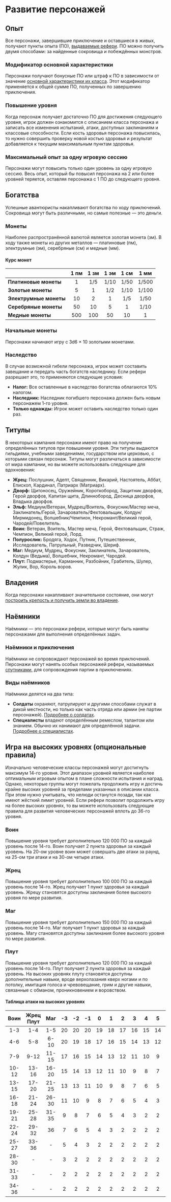 # Развитие персонажей

## Опыт

Все персонажи, завершившие приключение и оставшиеся в живых, получают пункты опыта (ПО), [выдаваемые рефери](temp). ПО можно получить двумя способами: за найденные сокровища и побеждённых монстров.

### Модификатор основной характеристики

Персонажи получают бонусные ПО или штраф к ПО в зависимости от значение [основной характеристики их класса](player-characters#основные-характеристики). Этот модификатор применяется к общей сумме ПО, полученных по завершению приключения.

### Повышение уровня

Когда персонаж получает достаточно ПО для достижения следующего уровня, игрок должен ознакомится с описанием класса персонажа и записать все изменения испытаний, атаки, доступных заклинаниям и классовые способности. Если кость здоровья персонажа повысилась, то нужно совершить проверку новой костью здоровья и результат добавляется к текущим максимальным пунктам здоровья.

### Максимальный опыт за одну игровую сессию

Персонажи могут повысить только один уровень за одну игровую сессию. Весь опыт, который бы повысил персонажа на 2 или более уровней теряется, оставляя персонажа с 1 ПО до следующего уровня.

## Богатства

Успешные авантюристы накапливают богатства по ходу приключений. Сокровища могут быть различными, но самые полезные — это деньги.

### Монеты

Наиболее распространённой валютой является золотая монета (зм). В ходу также монеты из других металлов — платиновые (пм), электрумные (эм), серебряные (см) и медные (мм).

#### Курс монет

|                        | 1 пм  | 1 зм  | 1 эм  | 1 см  | 1 мм  |
| :--------------------- | :---: | :---: | :---: | :---: | :---: |
| **Платиновые монеты**  |   1   |  1/5  | 1/10  | 1/50  | 1/500 |
| **Золотые монеты**     |   5   |   1   |  1/2  | 1/10  | 1/100 |
| **Электрумные монеты** |  10   |   2   |   1   |  1/5  | 1/50  |
| **Серебряные монеты**  |  50   |  10   |   5   |   1   | 1/10  |
| **Медные монеты**      |  500  |  100  |  50   |  10   |   1   |

### Начальные монеты

Персонажи начинают игру с 3d6 × 10 золотыми монетами.

### Наследство

В случае возможной гибели персонажа, игрок может составить завещание и передать часть богатств наследнику. Если рефери разрешает это, то применяются следующие условия:

- **Налог:** Все оставленные в наследство богатства облагаются 10% налогом.
- **Наследник:** Наследник погибшего персонажа должен быть новым персонажем 1-го уровня.
- **Только однажды:** Игрок может оставить наследство только один раз.

## Титулы

В некоторых кампания персонажи имеют право на получение определённых титулов при повышении уровня. Эти титулы выдаются гильдиями, учебными заведениями, государством или церковью, с которыми связан персонаж. Титулы могут различаться в зависимости от мира кампании, но вы можете использовать следующие для вдохновения:

- **Жрец:** Послушник, Адепт, Священник, Викарий, Настоятель, Аббат, Епископ, Кардинал, Патриарх (Матриарх).
- **Дворф:** Щитоносец, Оружейник, Короткобород, Защитник дворфов, Герой дворфов, Капитан щита, Длиннобород, Десница дворфов, Владыка дворфов.
- **Эльф:** Медиум/Ветеран, Мудрец/Воитель, Фокусник/Мастер меча, Заклинатель/Герой, Зачарователь/Фехтовальщик, Колдун/Мирмидонец, Волшебник/Чемпион, Некромант/Великий герой, Чародей/Повелитель.
- **Воин:** Ветеран, Воитель, Мастер меча, Герой, Фехтовальщик, Страж, Чемпион, Великий герой, Лорд.
- **Полурослик:** Бродяга, Ходок, Путник, Путешественник, Исследователь, Патрульный, Разведчик, Шериф.
- **Маг:** Медиум, Мудрец, Фокусник, Заклинатель, Зачарователь, Колдун (Ведьма), Волшебник, Некромант, Чародей.
- **Плут:** Подмастерье, Карманник, Разбойник, Грабитель, Шулер, Жулик, Вор, Король воров.

## Владения

Когда персонажи накапливают значительное состояние, они могут [построить крепость и получить земли во владение](temp).

## Наёмники

Наёмники — это персонажи рефери, которые могут быть наняты персонажами для выполнения определённых задач.

### Наёмники и приключения

Наёмники не сопровождают персонажей во время приключений. Персонажи могут нанять особых персонажей рефери, называемых [спутниками](temp), для сопровождения партии в приключениях.

### Виды наёмников

Наёмники делятся на два типа:

- **Солдаты** охраняют, патрулируют и другими способами служат в дикой местности, но только как часть отряда или армии (не партии персонажей). [Подробнее о солдатах](temp).
- **Специалисты** владеют определённым ремеслом, талантом или знанием. Обычно их нанимают для определённой задачи. [Подробнее о специалистах](temp).

## Игра на высоких уровнях (опциональные правила)

Изначально человеческие классы персонажей могут достигнуть максимум 14-го уровня. Этот диапазон уровней является наиболее оптимальным игровым опытом в плане сложности испытания и наград. Однако, некоторые группы могут пожелать продолжить игру и достичь крайне высоких уровней за пределами указанных в описании класса. При этом нужно учитывать, что нелюди останутся позади, так как имеют жёсткий лимит уровней. Если рефери позволит продолжить игру на более высоких уровнях, то вы можете использовать следующие правила для развития человеческих персонажей вплоть до 36-го уровня.

### Воин

Повышение уровня требует дополнительно 120 000 ПО за каждый уровень после 14-го. Воин получает 2 пункта здоровья за каждый уровень. На 20-ом уровне воин может совершать две атаки за раунд, на 25-ом три атаки и на 30-ом четыре атаки.

### Жрец

Повышение уровня требует дополнительно 100 000 ПО за каждый уровень после 14-го. Жрец получает 1 пункт здоровья за каждый уровень. Жрецу становятся доступны заклинания более высокого уровня по мере развития.

### Маг

Повышение уровня требует дополнительно 150 000 ПО за каждый уровень после 14-го. Маг получает 1 пункт здоровья за каждый уровень. Магу становятся доступны заклинания более высокого уровня по мере развития.

### Плут

Повышение уровня требует дополнительно 120 000 ПО за каждый уровень после 14-го. Плут получает 2 пункта здоровья за каждый уровень. На высоких уровнях плуту становятся доступны дополнительные навыки, вроде верхолазания кверх ногами и по потолку, имитация голоса и чревовещание, грим и другие навыки, связанные с обманом, проникновением и воровством.

#### Таблица атаки на высоких уровнях

| Воин  | Жрец Плут |  Маг  |  -3   |  -2   |  -1   |   0   |   1   |   2   |   3   |   4   |   5   |   6   |   7   |   8   |   9   |
| :---: | :-------: | :---: | :---: | :---: | :---: | :---: | :---: | :---: | :---: | :---: | :---: | :---: | :---: | :---: | :---: |
|  1-3  |    1-4    |  1-5  |  20   |  20   |  20   |  19   |  18   |  17   |  16   |  15   |  14   |  13   |  12   |  11   |  10   |
|  4-6  |    5-8    | 6-10  |  20   |  19   |  18   |  17   |  16   |  15   |  14   |  13   |  12   |  11   |  10   |   9   |   8   |
|  7-9  |   9-12    | 11-15 |  17   |  16   |  15   |  14   |  13   |  12   |  11   |  10   |   9   |   8   |   7   |   6   |   5   |
| 10-12 |   13-16   | 16-20 |  15   |  14   |  13   |  12   |  11   |  10   |   9   |   8   |   7   |   6   |   5   |   4   |   3   |
| 13-15 |   17-20   | 21-25 |  13   |  13   |  11   |  10   |   9   |   8   |   7   |   6   |   5   |   4   |   3   |   2   |   2   |
| 16-18 |   21-24   | 26-30 |  11   |  10   |   9   |   8   |   7   |   6   |   5   |   4   |   3   |   2   |   2   |   2   |   2   |
| 19-21 |   25-28   | 31-35 |   9   |   8   |   7   |   6   |   5   |   4   |   3   |   2   |   2   |   2   |   2   |   2   |   2   |
| 22-24 |   29-32   |  36   |   7   |   6   |   5   |   4   |   3   |   2   |   2   |   2   |   2   |   2   |   2   |   2   |   2   |
| 25-27 |   33-36   |   -   |   5   |   4   |   3   |   2   |   2   |   2   |   2   |   2   |   2   |   2   |   2   |   2   |   2   |
| 28-30 |     -     |   -   |   3   |   2   |   2   |   2   |   2   |   2   |   2   |   2   |   2   |   2   |   2   |   2   |   2   |
| 31-33 |     -     |   -   |   2   |   2   |   2   |   2   |   2   |   2   |   2   |   2   |   2   |   2   |   2   |   2   |   2   |
| 34-36 |     -     |   -   |   2   |   2   |   2   |   2   |   2   |   2   |   2   |   2   |   2   |   2   |   2   |   2   |   2   |
